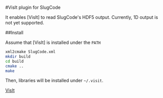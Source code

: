 #VisIt plugin for SlugCode

It enables [VisIt] to read SlugCode's HDF5 output.
Currently, 1D output is not yet supported.

##Install

Assume that [VisIt] is installed under the `PATH`

```sh
xml2cmake SlugCode.xml
mkdir build
cd build
cmake ..
make
```

Then, libraries will be installed under `~/.visit`.

[VisIt](http://http://visitusers.org) 
